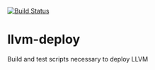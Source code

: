 [![Build Status](http://ci.sagrid.ac.za/buildStatus/icon?job=llvm-deploy)](http://ci.sagrid.ac.za/job/llvm-deploy/)

# llvm-deploy
Build and test scripts necessary to deploy LLVM
